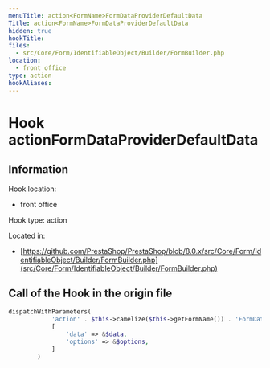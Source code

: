 ```yaml
---
menuTitle: action<FormName>FormDataProviderDefaultData
Title: action<FormName>FormDataProviderDefaultData
hidden: true
hookTitle: 
files:
  - src/Core/Form/IdentifiableObject/Builder/FormBuilder.php
location:
  - front office
type: action
hookAliases:
---
```


# Hook action<FormName>FormDataProviderDefaultData

## Information

Hook location:
  - front office

Hook type: action

Located in: 
  - [https://github.com/PrestaShop/PrestaShop/blob/8.0.x/src/Core/Form/IdentifiableObject/Builder/FormBuilder.php](src/Core/Form/IdentifiableObject/Builder/FormBuilder.php)

## Call of the Hook in the origin file

```php
dispatchWithParameters(
            'action' . $this->camelize($this->getFormName()) . 'FormDataProviderDefaultData',
            [
                'data' => &$data,
                'options' => &$options,
            ]
        )
```